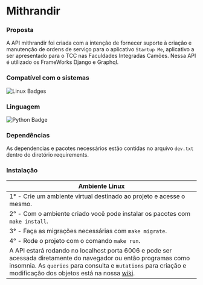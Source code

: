 # Mithrandir

### Proposta

A API mithrandir foi criada com a intenção de fornecer suporte à criação e manutenção de ordens de serviço para o aplicativo `Startup Me`, aplicativo a ser apresentado para o TCC nas Faculdades Integradas Camões. Nessa API é utilizado os FrameWorks Django e Graphql.

### Compatível com o sistemas
![Linux Badges](https://img.shields.io/badge/OS-Linux-black)

### Linguagem

![Python Badge](https://img.shields.io/badge/Python-3.6.9-black)

### Dependências

As dependencias e pacotes necessários estão contidas no arquivo `dev.txt` dentro do diretório requirements.

### Instalação

| Ambiente Linux |
|----------------|
| 1° - Crie um ambiente virtual destinado ao projeto e acesse o mesmo. |
| 2° - Com o ambiente criado você pode instalar os pacotes com `make install`. |
| 3° - Faça as migrações necessárias com `make migrate`. |
| 4° - Rode o projeto com o comando `make run`. |
| A API estará rodando no localhost porta 6006 e pode ser acessada diretamente do navegador ou então programas como insomnia. As `queries` para consulta e `mutations` para criação e modificação dos objetos está na nossa [wiki](https://github.com/KevinCaires/mithrandir/wiki). |
